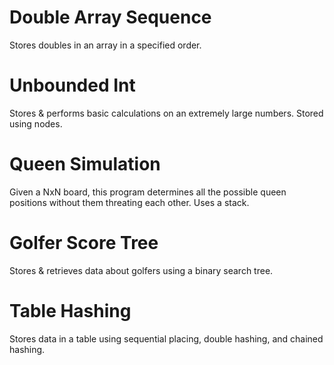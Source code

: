 # Double Array Sequence
Stores doubles in an array in a specified order.

# Unbounded Int
Stores & performs basic calculations on an extremely large numbers.
Stored using nodes.

# Queen Simulation
Given a NxN board, this program determines all the possible queen positions 
without them threating each other. Uses a stack.

# Golfer Score Tree
Stores & retrieves data about golfers using a binary search tree.

# Table Hashing
Stores data in a table using sequential placing, double hashing, and chained hashing.
